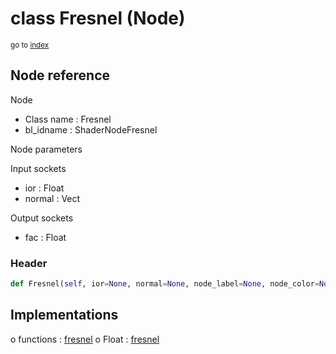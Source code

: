 # class Fresnel (Node)

<sub>go to [index](/docs/index.md)</sub>

## Node reference

Node
 - Class name : Fresnel
 - bl_idname : ShaderNodeFresnel

Node parameters

Input sockets
 - ior : Float
 - normal : Vect

Output sockets
 - fac : Float

### Header

``` python
def Fresnel(self, ior=None, normal=None, node_label=None, node_color=None):
```

## Implementations

o functions : [fresnel](/docs/Shader_classes/fresnel.md)
o Float : [fresnel](/docs/Shader_classes/Float.md#fresnel) 


